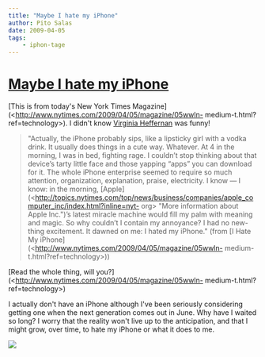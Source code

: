 ```yaml
---
title: "Maybe I hate my iPhone"
author: Pito Salas
date: 2009-04-05
tags:
    - iphon-tage
---
```

# [Maybe I hate my iPhone](None)




[This is from today's New York Times
Magazine](<http://www.nytimes.com/2009/04/05/magazine/05wwln-
medium-t.html?ref=technology>). I didn't know [Virginia
Heffernan](<http://themedium.blogs.nytimes.com/>) was funny!

> "Actually, the iPhone probably sips, like a lipsticky girl with a vodka
> drink. It usually does things in a cute way. Whatever. At 4 in the morning,
> I was in bed, fighting rage. I couldn’t stop thinking about that device’s
> tarty little face and those yapping “apps” you can download for it. The
> whole iPhone enterprise seemed to require so much attention, organization,
> explanation, praise, electricity. I know — I know: in the morning,
> [Apple](<http://topics.nytimes.com/top/news/business/companies/apple_computer_inc/index.html?inline=nyt-
> org> "More information about Apple Inc.")’s latest miracle machine would
> fill my palm with meaning and magic. So why couldn’t I contain my annoyance?
> I had no new-thing excitement. It dawned on me: I hated my iPhone." (from [I
> Hate My iPhone](<http://www.nytimes.com/2009/04/05/magazine/05wwln-
> medium-t.html?ref=technology>))

[Read the whole thing, will
you?](<http://www.nytimes.com/2009/04/05/magazine/05wwln-
medium-t.html?ref=technology>)

I actually don't have an iPhone although I've been seriously considering
getting one when the next generation comes out in June. Why have I waited so
long? I worry that the reality won't live up to the anticipation, and that I
might grow, over time, to hate my iPhone or what it does to me.

![](https://i0.wp.com/img.zemanta.com/pixy.gif?w=584)


